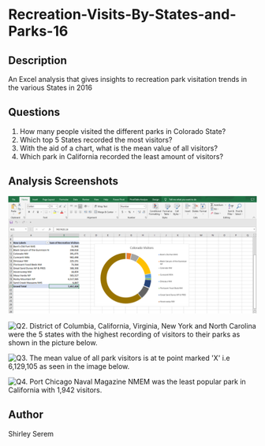 # Recreation-Visits-By-States-and-Parks-16

## Description
An Excel analysis that gives insights to recreation park visitation trends in the various States in 2016

## Questions
1. How many people visited the different parks in Colorado State?
2. Which top 5 States recorded the most visitors?
3. With the aid of a chart, what is the mean value of all visitors?
4. Which park in California recorded the least amount of visitors? 


## Analysis Screenshots
![Q1. Colorado State had a total of 7,457,420 people visiting their parks in 2016. Rocky Mountain NP Park was the most popular park with 4,517,585 visitors while Sand Creek Massacre NHS was the least popular with 6,847 visitors as seen in the picture below.](./Screenshots/Colorado%20State%20Park%20Visitors.png)

![Q2. District of Columbia, California, Virginia, New York and North Carolina were the 5 states with the highest recording of visitors to their parks as shown in the picture below.](./Screenshots/Highest%20Recording%20States.png)

![Q3. The mean value of all park visitors is at te point marked 'X' i.e 6,129,105 as seen in the image below.](./Screenshots/Mean.png)

![Q4. Port Chicago Naval Magazine NMEM was the least popular park in California with 1,942 visitors.](./Screenshots/Least%20visitors%20in%20California.png)



## Author
Shirley Serem

